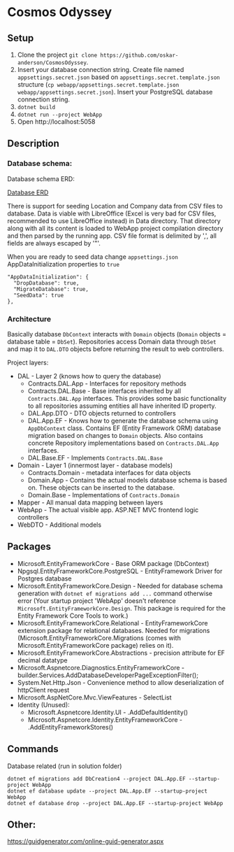 # Cosmos Odyssey

## Setup
1. Clone the project `git clone https://github.com/oskar-anderson/CosmosOdyssey`.
2. Insert your database connection string. 
Create file named `appsettings.secret.json` based on `appsettings.secret.template.json` structure (`cp webapp/appsettings.secret.template.json webapp/appsettings.secret.json`).
Insert your PostgreSQL database connection string.
3. `dotnet build`
4. `dotnet run --project WebApp`
5. Open http://localhost:5058

## Description

### Database schema:
Database schema ERD:

[Database ERD](./_doc/assets/db_schema_v1.png)

There is support for seeding Location and Company data from CSV files to database.
Data is viable with LibreOffice (Excel is very bad for CSV files, recommended to use LibreOffice instead) in Data directory.
That directory along with all its content is loaded to WebApp project compilation directory and then parsed by the running app.
CSV file format is delimited by ',', all fields are always escaped by '"'.

When you are ready to seed data change `appsettings.json` AppDataInitialization properties to `true`
```
"AppDataInitialization": {
  "DropDatabase": true,
  "MigrateDatabase": true,
  "SeedData": true
},
```

### Architecture
Basically database `DbContext` interacts with `Domain` objects (`Domain` objects = database table = `DbSet`).
Repositories access Domain data through `DbSet` and map it to `DAL.DTO` objects before returning the result to web controllers.

Project layers:
* DAL - Layer 2 (knows how to query the database)
    * Contracts.DAL.App - Interfaces for repository methods
    * Contracts.DAL.Base - Base interfaces inherited by all `Contracts.DAL.App` interfaces.  This provides some basic functionality to all repositories assuming entities all have inherited ID property.
    * DAL.App.DTO - DTO objects returned to controllers
    * DAL.App.EF - Knows how to generate the database schema using `AppDbContext` class. Contains EF (Entity Framework ORM) database migration based on changes to `Domain` objects. Also contains concrete Repository implementations based on `Contracts.DAL.App` interfaces.
    * DAL.Base.EF - Implements `Contracts.DAL.Base`
* Domain - Layer 1 (innermost layer - database models)
    * Contracts.Domain - metadata interfaces for data objects
    * Domain.App - Contains the actual models database schema is based on. These objects can be inserted to the database.
    * Domain.Base - Implementations of `Contracts.Domain`
* Mapper - All manual data mapping between layers
* WebApp - The actual visible app. ASP.NET MVC frontend logic controllers
* WebDTO - Additional models


## Packages
* Microsoft.EntityFrameworkCore - Base ORM package (DbContext)
* Npgsql.EntityFrameworkCore.PostgreSQL - EntityFramework Driver for Postgres database
* Microsoft.EntityFrameworkCore.Design - Needed for database schema generation with `dotnet ef migrations add ...` command otherwise error (Your startup project 'WebApp' doesn't reference `Microsoft.EntityFrameworkCore.Design`. This package is required for the Entity Framework Core Tools to work.)
* Microsoft.EntityFrameworkCore.Relational - EntityFrameworkCore extension package for relational databases. Needed for migrations (Microsoft.EntityFrameworkCore.Migrations (comes with Microsoft.EntityFrameworkCore package) relies on it).
* Microsoft.EntityFrameworkCore.Abstractions - precision attribute for EF decimal datatype
* Microsoft.Aspnetcore.Diagnostics.EntityFrameworkCore - builder.Services.AddDatabaseDeveloperPageExceptionFilter();
* System.Net.Http.Json - Convenience method to allow deserialization of httpClient request
* Microsoft.AspNetCore.Mvc.ViewFeatures - SelectList
* Identity (Unused):
  * Microsoft.Aspnetcore.Identity.UI - .AddDefaultIdentity()
  * Microsoft.Aspnetcore.Identity.EntityFrameworkCore - .AddEntityFrameworkStores()

## Commands
Database related (run in solution folder)
~~~
dotnet ef migrations add DbCreation4 --project DAL.App.EF --startup-project WebApp
dotnet ef database update --project DAL.App.EF --startup-project WebApp
dotnet ef database drop --project DAL.App.EF --startup-project WebApp
~~~

## Other:
https://guidgenerator.com/online-guid-generator.aspx
